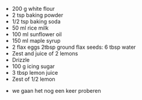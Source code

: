 - 200 g white flour
- 2 tsp baking powder
- 1/2 tsp baking soda
- 50 ml rice milk
- 100 ml sunflower oil
- 150 ml maple syrup
- 2 flax eggs 2tbsp ground flax seeds: 6 tbsp water
- Zest and juice of 2 lemons
- Drizzle
- 100 g icing sugar
- 3 tbsp lemon juice
- Zest of 1/2 lemon

* we gaan het nog een keer proberen
